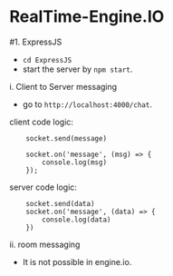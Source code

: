 # RealTime-Engine.IO

#1. ExpressJS
  - `cd ExpressJS`
  - start the server by `npm start`.

  i. Client to Server messaging
   - go to `http://localhost:4000/chat`.

  client code logic:

        socket.send(message)

        socket.on('message', (msg) => {
            console.log(msg)
        });


  server code logic:

        socket.send(data)
        socket.on('message', (data) => {
            console.log(data)
        })

  ii. room messaging
   - It is not possible in engine.io.